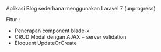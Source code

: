 Aplikasi Blog sederhana menggunakan Laravel 7 (unprogress)

Fitur  : 
- Penerapan component blade-x
- CRUD Modal dengan AJAX + server validation
- Eloquent UpdateOrCreate
